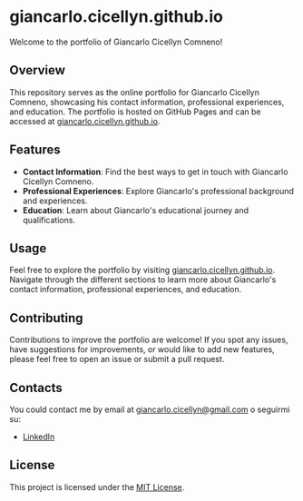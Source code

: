 # giancarlo.cicellyn.github.io

Welcome to the portfolio of Giancarlo Cicellyn Comneno!

## Overview

This repository serves as the online portfolio for Giancarlo Cicellyn Comneno, showcasing his contact information, professional experiences, and education. The portfolio is hosted on GitHub Pages and can be accessed at [giancarlo.cicellyn.github.io](https://giancarlo.cicellyn.it).

## Features

- **Contact Information**: Find the best ways to get in touch with Giancarlo Cicellyn Comneno.
- **Professional Experiences**: Explore Giancarlo's professional background and experiences.
- **Education**: Learn about Giancarlo's educational journey and qualifications.

## Usage

Feel free to explore the portfolio by visiting [giancarlo.cicellyn.github.io](https://giancarlo.cicellyn.it). Navigate through the different sections to learn more about Giancarlo's contact information, professional experiences, and education.

## Contributing

Contributions to improve the portfolio are welcome! If you spot any issues, have suggestions for improvements, or would like to add new features, please feel free to open an issue or submit a pull request.

## Contacts

You could contact me by  email at [giancarlo.cicellyn@gmail.com](mailto:giancarlo.cicellyn@gmail.com) o seguirmi su:

- <i class="fab fa-linkedin"></i> [LinkedIn](https://www.linkedin.com/in/giancarlo-cicellyn-comneno-970697276/)

## License

This project is licensed under the [MIT License](LICENSE).
